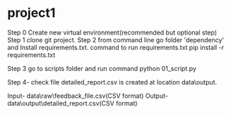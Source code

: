 # project1
Step 0 Create new virtual environment(recommended but optional step)
Step 1 clone git project.
Step 2 from command line go folder 'dependency' and Install requirements.txt.
      command to run requirements.txt
          pip install -r requirements.txt
          
Step 3 go to scripts folder and run command 
          python 01_script.py

Step 4- check file detailed_report.csv  is created at location data\output.


Input- data\raw\feedback_file.csv(CSV format)
Output- data\output\detailed_report.csv(CSV format)




